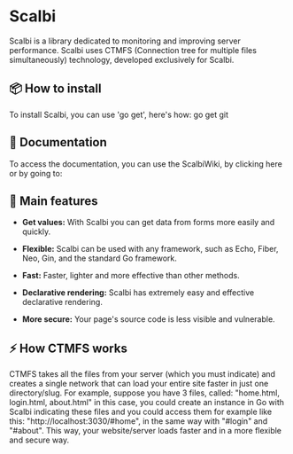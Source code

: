# Scalbi

Scalbi is a library dedicated to monitoring and improving server performance. Scalbi uses CTMFS (Connection tree for multiple files simultaneously) technology, developed exclusively for Scalbi.

## 📦 How to install
To install Scalbi, you can use 'go get', here's how:
go get git

## 📖 Documentation
To access the documentation, you can use the ScalbiWiki, by clicking here or by going to:

## 🎯 Main features

- **Get values:** With Scalbi you can get data from forms more easily and quickly.

- **Flexible:** Scalbi can be used with any framework, such as Echo, Fiber, Neo, Gin, and the standard Go framework.

- **Fast:** Faster, lighter and more effective than other methods.

- **Declarative rendering:** Scalbi has extremely easy and effective declarative rendering.

- **More secure:** Your page's source code is less visible and vulnerable.

## ⚡ How CTMFS works
CTMFS takes all the files from your server (which you must indicate) and creates a single network that can load your entire site faster in just one directory/slug.
For example, suppose you have 3 files, called: "home.html, login.html, about.html" in this case, you could create an instance in Go with Scalbi indicating these files and you could access them for example like this: "http://localhost:3030/#home", in the same way with "#login" and "#about".
This way, your website/server loads faster and in a more flexible and secure way.
